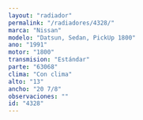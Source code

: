 ```yaml
---
layout: "radiador"
permalink: "/radiadores/4328/"
marca: "Nissan"
modelo: "Datsun, Sedan, PickUp 1800"
ano: "1991"
motor: "1800"
transmision: "Estándar"
parte: "63068"
clima: "Con clima"
alto: "13"
ancho: "20 7/8"
observaciones: ""
id: "4328"
---
```


